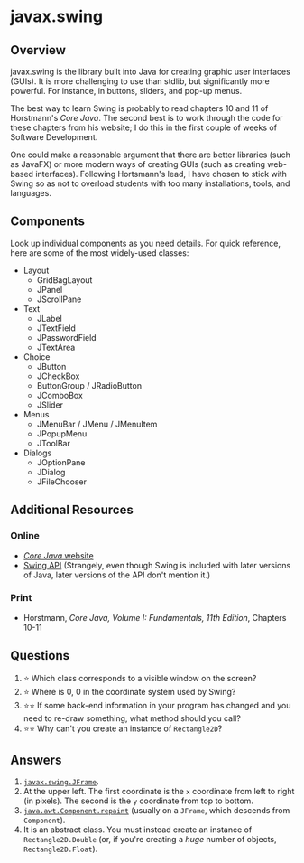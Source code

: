 # javax.swing
## Overview
javax.swing is the library built into Java for creating graphic user interfaces (GUIs). It is more challenging to use than stdlib, but significantly more powerful. For instance, in buttons, sliders, and pop-up menus.

The best way to learn Swing is probably to read chapters 10 and 11 of Horstmann's *Core Java*. The second best is to work through the code for these chapters from his website; I do this in the first couple of weeks of Software Development.

One could make a reasonable argument that there are better libraries (such as JavaFX) or more modern ways of creating GUIs (such as creating web-based interfaces). Following Hortsmann's lead, I have chosen to stick with Swing so as not to overload students with too many installations, tools, and languages.
## Components
Look up individual components as you need details. For quick reference, here are some of the most widely-used classes:
- Layout
  - GridBagLayout
  - JPanel
  - JScrollPane
- Text
  - JLabel
  - JTextField
  - JPasswordField
  - JTextArea
- Choice
  - JButton
  - JCheckBox
  - ButtonGroup / JRadioButton
  - JComboBox
  - JSlider
- Menus
  - JMenuBar / JMenu / JMenuItem
  - JPopupMenu
  - JToolBar
- Dialogs
  - JOptionPane
  - JDialog
  - JFileChooser
## Additional Resources
### Online
- [*Core Java* website](http://horstmann.com/corejava/)
- [Swing API](https://docs.oracle.com/javase/8/docs/api/index.html?javax/swing/package-summary.html) (Strangely, even though Swing is included with later versions of Java, later versions of the API don't mention it.)
### Print
- Horstmann, *Core Java, Volume I: Fundamentals, 11th Edition*, Chapters 10-11
## Questions
1. :star: Which class corresponds to a visible window on the screen?
1. :star: Where is 0, 0 in the coordinate system used by Swing?
1. :star::star: If some back-end information in your program has changed and you need to re-draw something, what method should you call?
1. :star::star: Why can't you create an instance of `Rectangle2D`?
## Answers
1. [`javax.swing.JFrame`](https://docs.oracle.com/javase/8/docs/api/index.html?javax/swing/package-summary.html).
1. At the upper left. The first coordinate is the `x` coordinate from left to right (in pixels). The second is the `y` coordinate from top to bottom.
1. [`java.awt.Component.repaint`](https://docs.oracle.com/javase/8/docs/api/java/awt/Component.html#repaint--) (usually on a `JFrame`, which descends from `Component`).
1. It is an abstract class. You must instead create an instance of `Rectangle2D.Double` (or, if you're creating a *huge* number of objects, `Rectangle2D.Float`).
